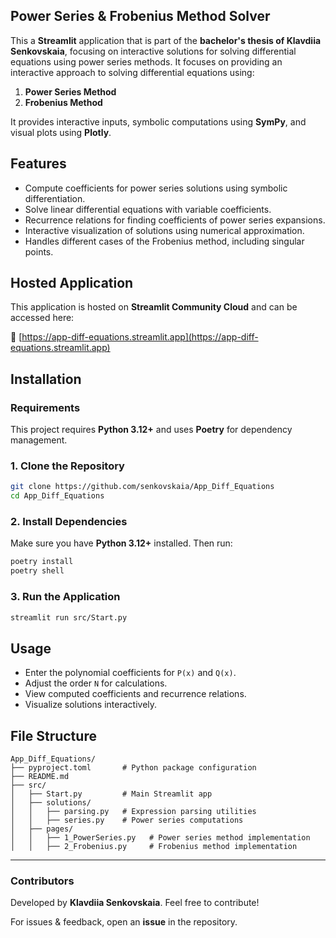 ## Power Series & Frobenius Method Solver

This a **Streamlit** application that is part of the **bachelor's thesis of Klavdiia Senkovskaia**, focusing on interactive solutions for solving differential equations using power series methods. It focuses on providing an interactive approach to solving differential equations using:

1. **Power Series Method**
2. **Frobenius Method**

It provides interactive inputs, symbolic computations using **SymPy**, and visual plots using **Plotly**.

## Features
- Compute coefficients for power series solutions using symbolic differentiation.
- Solve linear differential equations with variable coefficients.
- Recurrence relations for finding coefficients of power series expansions.
- Interactive visualization of solutions using numerical approximation.
- Handles different cases of the Frobenius method, including singular points.

## Hosted Application

This application is hosted on **Streamlit Community Cloud** and can be accessed here:

🔗 [https://app-diff-equations.streamlit.app](https://app-diff-equations.streamlit.app)

## Installation

### Requirements
This project requires **Python 3.12+** and uses **Poetry** for dependency management.
### 1. Clone the Repository
```sh
git clone https://github.com/senkovskaia/App_Diff_Equations
cd App_Diff_Equations

```

### 2. Install Dependencies
Make sure you have **Python 3.12+** installed. Then run:
```sh
poetry install
poetry shell
```

### 3. Run the Application
```sh
streamlit run src/Start.py
```

## Usage
- Enter the polynomial coefficients for `P(x)` and `Q(x)`.
- Adjust the order `N` for calculations.
- View computed coefficients and recurrence relations.
- Visualize solutions interactively.

## File Structure
```
App_Diff_Equations/
├── pyproject.toml       # Python package configuration
├── README.md      
├── src/
│   ├── Start.py         # Main Streamlit app
│   ├── solutions/
│   │   ├── parsing.py   # Expression parsing utilities
│   │   ├── series.py    # Power series computations
│   ├── pages/
│   │   ├── 1_PowerSeries.py   # Power series method implementation
│   │   ├── 2_Frobenius.py     # Frobenius method implementation
```

---
### Contributors
Developed by **Klavdiia Senkovskaia**. Feel free to contribute!

For issues & feedback, open an **issue** in the repository.
